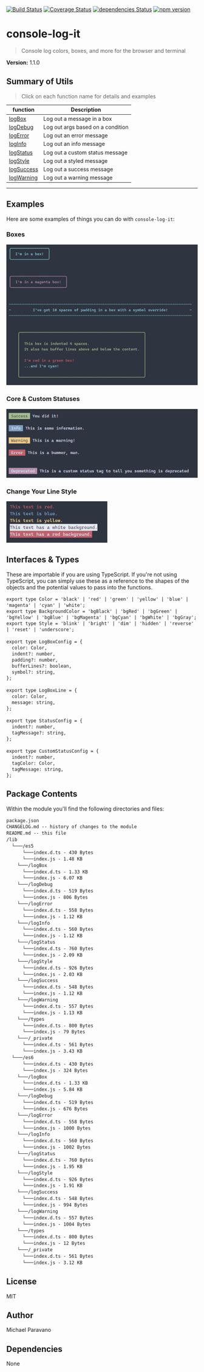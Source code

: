 [![Build Status](https://travis-ci.com/TheSpicyMeatball/console-log-it.svg?branch=main)](https://travis-ci.com/TheSpicyMeatball/console-log-it)
[![Coverage Status](https://coveralls.io/repos/github/TheSpicyMeatball/console-log-it/badge.svg?branch=main)](https://coveralls.io/github/TheSpicyMeatball/console-log-it?branch=main)
[![dependencies Status](https://status.david-dm.org/gh/TheSpicyMeatball/console-log-it.svg)](https://david-dm.org/TheSpicyMeatball/console-log-it)
[![npm version](https://badge.fury.io/js/console-log-it.svg)](https://badge.fury.io/js/console-log-it)

# console-log-it

> Console log colors, boxes, and more for the browser and terminal

<p><b>Version:</b> 1.1.0</p>

<h2>Summary of Utils</h2>

> Click on each function name for details and examples

<table>
    <thead>
    <tr>
      <th>function</th>
      <th>Description</th>
    </tr>
    </thead>
    <tbody><tr><td><a href="https://github.com/TheSpicyMeatball/console-log-it/tree/main/src/logBox/README.md">logBox</a></td><td>Log out a message in a box</td></tr><tr><td><a href="https://github.com/TheSpicyMeatball/console-log-it/tree/main/src/logDebug/README.md">logDebug</a></td><td>Log out args based on a condition</td></tr><tr><td><a href="https://github.com/TheSpicyMeatball/console-log-it/tree/main/src/logError/README.md">logError</a></td><td>Log out an error message</td></tr><tr><td><a href="https://github.com/TheSpicyMeatball/console-log-it/tree/main/src/logInfo/README.md">logInfo</a></td><td>Log out an info message</td></tr><tr><td><a href="https://github.com/TheSpicyMeatball/console-log-it/tree/main/src/logStatus/README.md">logStatus</a></td><td>Log out a custom status message</td></tr><tr><td><a href="https://github.com/TheSpicyMeatball/console-log-it/tree/main/src/logStyle/README.md">logStyle</a></td><td>Log out a styled message</td></tr><tr><td><a href="https://github.com/TheSpicyMeatball/console-log-it/tree/main/src/logSuccess/README.md">logSuccess</a></td><td>Log out a success message</td></tr><tr><td><a href="https://github.com/TheSpicyMeatball/console-log-it/tree/main/src/logWarning/README.md">logWarning</a></td><td>Log out a warning message</td></tr></tbody>
  </table><hr />

<h2>Examples</h2>
<p>Here are some examples of things you can do with <code>console-log-it</code>:</p>

<h3>Boxes</h3>

![Status Logs](https://github.com/TheSpicyMeatball/console-log-it/blob/main/images/boxes.png?raw=true)

<h3>Core &amp; Custom Statuses</h3>

![Status Logs](https://github.com/TheSpicyMeatball/console-log-it/blob/main/images/status-logs.png?raw=true)

<h3>Change Your Line Style</h3>

![Status Logs](https://github.com/TheSpicyMeatball/console-log-it/blob/main/images/style.png?raw=true)

<h2>Interfaces &amp; Types</h2>
<p>
  These are importable if you are using TypeScript. If you're not using TypeScript, you can simply use 
  these as a reference to the shapes of the objects and the potential values to pass into the functions.
</p>

```
export type Color = 'black' | 'red' | 'green' | 'yellow' | 'blue' | 'magenta' | 'cyan' | 'white';
export type BackgroundColor = 'bgBlack' | 'bgRed' | 'bgGreen' | 'bgYellow' | 'bgBlue' | 'bgMagenta' | 'bgCyan' | 'bgWhite' | 'bgGray';
export type Style = 'blink' | 'bright' | 'dim' | 'hidden' | 'reverse' | 'reset' | 'underscore';

export type LogBoxConfig = {
  color: Color,
  indent?: number,
  padding?: number,
  bufferLines?: boolean,
  symbol?: string,
};

export type LogBoxLine = {
  color: Color,
  message: string,
};

export type StatusConfig = {
  indent?: number,
  tagMessage?: string,
};

export type CustomStatusConfig = {
  indent?: number,
  tagColor: Color,
  tagMessage: string,
};
```

<a href="#package-contents"></a>
<h2>Package Contents</h2>

Within the module you'll find the following directories and files:

```html
package.json
CHANGELOG.md -- history of changes to the module
README.md -- this file
/lib
  └───/es5
      └───index.d.ts - 430 Bytes
      └───index.js - 1.48 KB
    └───/logBox
      └───index.d.ts - 1.33 KB
      └───index.js - 6.07 KB
    └───/logDebug
      └───index.d.ts - 519 Bytes
      └───index.js - 806 Bytes
    └───/logError
      └───index.d.ts - 558 Bytes
      └───index.js - 1.12 KB
    └───/logInfo
      └───index.d.ts - 560 Bytes
      └───index.js - 1.12 KB
    └───/logStatus
      └───index.d.ts - 760 Bytes
      └───index.js - 2.09 KB
    └───/logStyle
      └───index.d.ts - 926 Bytes
      └───index.js - 2.03 KB
    └───/logSuccess
      └───index.d.ts - 548 Bytes
      └───index.js - 1.12 KB
    └───/logWarning
      └───index.d.ts - 557 Bytes
      └───index.js - 1.13 KB
    └───/types
      └───index.d.ts - 800 Bytes
      └───index.js - 79 Bytes
    └───/_private
      └───index.d.ts - 561 Bytes
      └───index.js - 3.43 KB
  └───/es6
      └───index.d.ts - 430 Bytes
      └───index.js - 324 Bytes
    └───/logBox
      └───index.d.ts - 1.33 KB
      └───index.js - 5.84 KB
    └───/logDebug
      └───index.d.ts - 519 Bytes
      └───index.js - 676 Bytes
    └───/logError
      └───index.d.ts - 558 Bytes
      └───index.js - 1000 Bytes
    └───/logInfo
      └───index.d.ts - 560 Bytes
      └───index.js - 1002 Bytes
    └───/logStatus
      └───index.d.ts - 760 Bytes
      └───index.js - 1.95 KB
    └───/logStyle
      └───index.d.ts - 926 Bytes
      └───index.js - 1.91 KB
    └───/logSuccess
      └───index.d.ts - 548 Bytes
      └───index.js - 994 Bytes
    └───/logWarning
      └───index.d.ts - 557 Bytes
      └───index.js - 1004 Bytes
    └───/types
      └───index.d.ts - 800 Bytes
      └───index.js - 12 Bytes
    └───/_private
      └───index.d.ts - 561 Bytes
      └───index.js - 3.12 KB
```

<a href="#license"></a>
<h2>License</h2>

MIT


<a href="#author"></a>
<h2>Author</h2>
Michael Paravano




<a href="#dependencies"></a>
<h2>Dependencies</h2>



None
